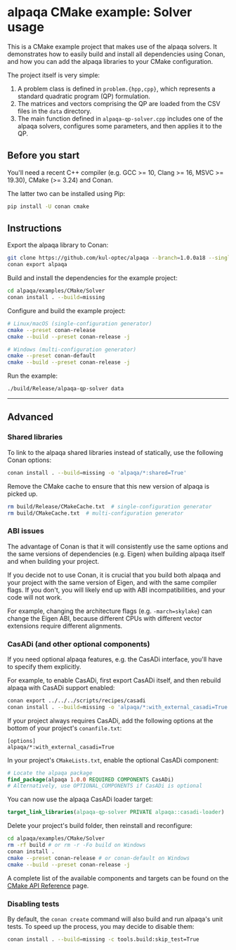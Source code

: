 # alpaqa CMake example: Solver usage

This is a CMake example project that makes use of the alpaqa solvers. It
demonstrates how to easily build and install all dependencies using Conan, and
how you can add the alpaqa libraries to your CMake configuration.

The project itself is very simple:
1. A problem class is defined in `problem.{hpp,cpp}`, which represents a
   standard quadratic program (QP) formulation.
2. The matrices and vectors comprising the QP are loaded from the CSV files in
   the `data` directory.
3. The main function defined in `alpaqa-qp-solver.cpp` includes one of the
   alpaqa solvers, configures some parameters, and then applies it to the QP.

## Before you start

You'll need a recent C++ compiler (e.g. GCC >= 10, Clang >= 16, MSVC >= 19.30),
CMake (>= 3.24) and Conan.

The latter two can be installed using Pip:

```sh
pip install -U conan cmake
```

## Instructions

Export the alpaqa library to Conan:

```sh
git clone https://github.com/kul-optec/alpaqa --branch=1.0.0a18 --single-branch
conan export alpaqa
```

Build and install the dependencies for the example project:

```sh
cd alpaqa/examples/CMake/Solver
conan install . --build=missing
```

Configure and build the example project:

```sh
# Linux/macOS (single-configuration generator)
cmake --preset conan-release
cmake --build --preset conan-release -j
```
```sh
# Windows (multi-configuration generator)
cmake --preset conan-default
cmake --build --preset conan-release -j
```

Run the example:

```sh
./build/Release/alpaqa-qp-solver data
```

---

## Advanced

### Shared libraries

To link to the alpaqa shared libraries instead of statically, use the following
Conan options:

```sh
conan install . --build=missing -o 'alpaqa/*:shared=True'
```

Remove the CMake cache to ensure that this new version of alpaqa is picked up.

```sh
rm build/Release/CMakeCache.txt  # single-configuration generator
rm build/CMakeCache.txt  # multi-configuration generator
```

### ABI issues

The advantage of Conan is that it will consistently use the same options and the
same versions of dependencies (e.g. Eigen) when building alpaqa itself and when
building your project.

If you decide not to use Conan, it is crucial that you build both alpaqa and
your project with the same version of Eigen, and with the same compiler flags.
If you don't, you will likely end up with ABI incompatibilities, and your code
will not work.

For example, changing the architecture flags (e.g. `-march=skylake`) can change
the Eigen ABI, because different CPUs with different vector extensions require
different alignments.

### CasADi (and other optional components)

If you need optional alpaqa features, e.g. the CasADi interface, you'll have to
specify them explicitly.

For example, to enable CasADi, first export CasADi itself, and then rebuild
alpaqa with CasADi support enabled:
```sh
conan export ../../../scripts/recipes/casadi
conan install . --build=missing -o 'alpaqa/*:with_external_casadi=True'
```

If your project always requires CasADi, add the following options at the bottom
of your project's `conanfile.txt`:
```conanfile
[options]
alpaqa/*:with_external_casadi=True
```

In your project's `CMakeLists.txt`, enable the optional CasADi component:

```cmake
# Locate the alpaqa package
find_package(alpaqa 1.0.0 REQUIRED COMPONENTS CasADi)
# Alternatively, use OPTIONAL_COMPONENTS if CasADi is optional
```

You can now use the alpaqa CasADi loader target:
```cmake
target_link_libraries(alpaqa-qp-solver PRIVATE alpaqa::casadi-loader)
```

Delete your project's build folder, then reinstall and reconfigure:
```sh
cd alpaqa/examples/CMake/Solver
rm -rf build # or rm -r -Fo build on Windows
conan install .
cmake --preset conan-release # or conan-default on Windows
cmake --build --preset conan-release -j
```

A complete list of the available components and targets can be found on the
[CMake API Reference](https://kul-optec.github.io/alpaqa/1.0.0a18/Sphinx/reference/cmake-api.html) page.

### Disabling tests

By default, the `conan create` command will also build and run alpaqa's unit
tests. To speed up the process, you may decide to disable them:

```sh
conan install . --build=missing -c tools.build:skip_test=True
```
